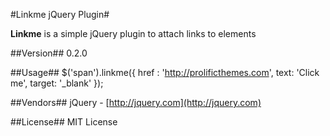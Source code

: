 #Linkme jQuery Plugin#

**Linkme** is a simple jQuery plugin to attach links to elements

##Version##
0.2.0

##Usage##
    $('span').linkme({
		href : 'http://prolificthemes.com',
		text: 'Click me',
		target: '_blank'
	});

##Vendors##
jQuery - [http://jquery.com](http://jquery.com)

##License##
MIT License